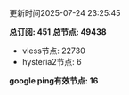 更新时间2025-07-24 23:25:45

**总订阅: 451**
**总节点: 49438**
- vless节点: 22730
- hysteria2节点: 6

**google ping有效节点: 16**
